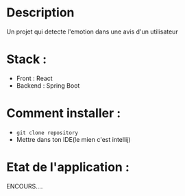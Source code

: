 # Description
Un projet qui detecte l'emotion dans une avis d'un utilisateur

# Stack : 
  - Front : React
  - Backend : Spring Boot

# Comment installer : 
  - `git clone repository`
  - Mettre dans ton IDE(le mien c'est intellij)

# Etat de l'application :
  ENCOURS....
